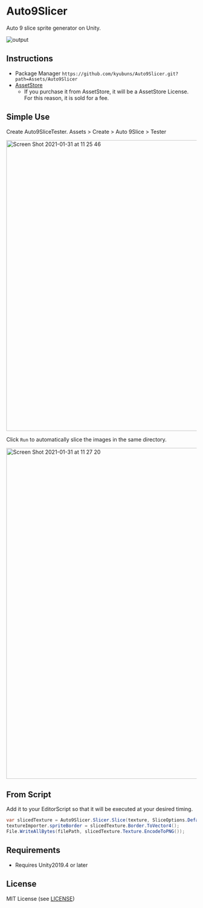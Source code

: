 # Auto9Slicer
Auto 9 slice sprite generator on Unity.

![output](https://user-images.githubusercontent.com/961165/106372768-5c612480-63b6-11eb-9ff8-04394f6bb70b.gif)

## Instructions

- Package Manager `https://github.com/kyubuns/Auto9Slicer.git?path=Assets/Auto9Slicer`
- [AssetStore](https://assetstore.unity.com/packages/tools/gui/auto-9slicer-188442?aid=1100l3pRW&utm_source=aff)
  - If you purchase it from AssetStore, it will be a AssetStore License. For this reason, it is sold for a fee.

## Simple Use

Create Auto9SliceTester. Assets > Create > Auto 9Slice > Tester

<img width="768" alt="Screen Shot 2021-01-31 at 11 25 46" src="https://user-images.githubusercontent.com/961165/106372836-135da000-63b7-11eb-85ad-d5fc9e6ee655.png">

Click `Run` to automatically slice the images in the same directory.

<img width="874" alt="Screen Shot 2021-01-31 at 11 27 20" src="https://user-images.githubusercontent.com/961165/106372854-4e5fd380-63b7-11eb-9b48-25105fc02edf.png">

## From Script

Add it to your EditorScript so that it will be executed at your desired timing.

```csharp
var slicedTexture = Auto9Slicer.Slicer.Slice(texture, SliceOptions.Default);
textureImporter.spriteBorder = slicedTexture.Border.ToVector4();
File.WriteAllBytes(filePath, slicedTexture.Texture.EncodeToPNG());
```

## Requirements

- Requires Unity2019.4 or later

## License

MIT License (see [LICENSE](LICENSE))
